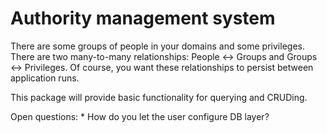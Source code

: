 Authority management system
===========================

There are some groups of people in your domains and some privileges.
There are two many-to-many relationships: People <-> Groups and
Groups <-> Privileges. Of course, you want these relationships to
persist between application runs.

This package will provide basic functionality for querying and CRUDing.

Open questions:
    * How do you let the user configure DB layer?
